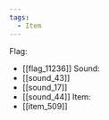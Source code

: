 ```yaml
---
tags:
  - Item
---
```

Flag:
- [[flag_11236]]
Sound:
- [[sound_43]]
- [[sound_17]]
- [[sound_44]]
Item:
- [[item_509]]

